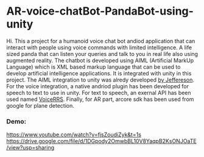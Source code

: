 # AR-voice-chatBot-PandaBot-using-unity

Hi. This a project for a humanoid voice chat bot andiod application that can interact with people using voice commands with limited intelligence. A life sized panda that can listen your queries and talk to you in real life also using augmented reality. The chatbot is developed using AIML (Artificial MarkUp Language) which is XML based markup language that can be used to develop artificial intelligence applications. It is integrated with unity in this project. The AIML integration to unity was alredy developed [by Jeffereson](https://github.com/JeffersonReisPro/aimlbot-for-unity3d). For the voice integration, a native andriod plugin has been developed for speech to text to use in unity. For text to speech, an exernal API has been used named [VoiceRRS](http://www.voicerss.org/api/documentation.aspx). Finally, for AR part, arcore sdk has been used from google for plane detection.


### Demo:
https://www.youtube.com/watch?v=fjsZoudiZyk&t=1s
https://drive.google.com/file/d/1DGpody2OmwbBL10V8YaqpB2KsONJOaTE/view?usp=sharing
